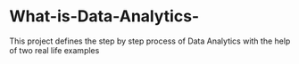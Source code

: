 # What-is-Data-Analytics-
This project defines the step by step process of Data Analytics with the help of two real life examples 
